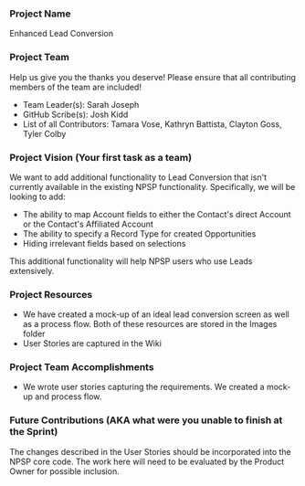 ### Project Name
Enhanced Lead Conversion

### Project Team
Help us give you the thanks you deserve! Please ensure that all contributing members of the team are included!
* Team Leader(s): Sarah Joseph
* GitHub Scribe(s): Josh Kidd
* List of all Contributors: Tamara Vose, Kathryn Battista, Clayton Goss, Tyler Colby

### Project Vision (Your first task as a team)
We want to add additional functionality to Lead Conversion that isn't currently available in the existing NPSP functionality. Specifically, we will be looking to add:
* The ability to map Account fields to either the Contact's direct Account or the Contact's Affiliated Account
* The ability to specify a Record Type for created Opportunities
* Hiding irrelevant fields based on selections

This additional functionality will help NPSP users who use Leads extensively.

### Project Resources
* We have created a mock-up of an ideal lead conversion screen as well as a process flow. Both of these resources are stored in the Images folder
* User Stories are captured in the Wiki

### Project Team Accomplishments
* We wrote user stories capturing the requirements. We created a mock-up and process flow.

### Future Contributions (AKA what were you unable to finish at the Sprint)
The changes described in the User Stories should be incorporated into the NPSP core code. The work here will need to be evaluated by the Product Owner for possible inclusion.
